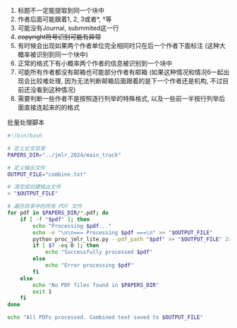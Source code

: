 1. 标题不一定能提取到同一个块中
2. 作者后面可能跟着1, 2, 3或者*, †等
3. 可能没有Journal, submmited这一行
4. ~~copyright符号识别可能有异常~~
5. 有时候会出现如果两个作者单位完全相同时只在后一个作者下面标注 (这种大概率被识别到同一个块中)
6. 正常的格式下有小概率两个作者的信息被识别到一个块中
7. 可能所有作者都没有邮箱也可能部分作者有邮箱 (如果这种情况和情况6一起出现会比较难处理, 因为无法判断邮箱后面跟着的是下一个作者还是机构, 不过目前还没看到这种情况)
8. 需要判断一些作者不是按照逐行列举的特殊格式, 以及一些前一半按行列举后面直接连起来的的格式

批量处理脚本

```bash
#!/bin/bash

# 定义论文目录
PAPERS_DIR="../jmlr_2024/main_track"

# 定义输出文件
OUTPUT_FILE="combine.txt"

# 清空或创建输出文件
> "$OUTPUT_FILE"

# 遍历目录中的所有 PDF 文件
for pdf in $PAPERS_DIR/*.pdf; do
    if [ -f "$pdf" ]; then
        echo "Processing $pdf..."
        echo -e "\n\n=== Processing $pdf ===\n" >> "$OUTPUT_FILE"
        python proc_jmlr_lite.py --pdf_path "$pdf" >> "$OUTPUT_FILE" 2>/dev/null
        if [ $? -eq 0 ]; then
            echo "Successfully processed $pdf"
        else
            echo "Error processing $pdf"
        fi
    else
        echo "No PDF files found in $PAPERS_DIR"
        exit 1
    fi
done

echo "All PDFs processed. Combined text saved to $OUTPUT_FILE"

```
